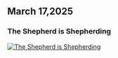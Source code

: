 ## March 17,2025

### The Shepherd is Shepherding

[![The Shepherd is Shepherding](https://raw.githubusercontent.com/linusjf/RIAY/refs/heads/main/March/jpgs/Day76.jpg)](https://youtu.be/OapnMaPfpOw "The Shepherd is Shepherding")
